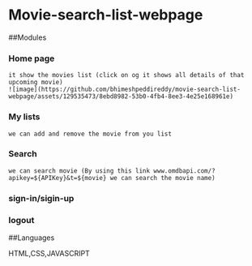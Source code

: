 # Movie-search-list-webpage

##Modules

### Home page
    it show the movies list (click on og it shows all details of that upcoming movie)
    ![image](https://github.com/bhimeshpeddireddy/movie-search-list-webpage/assets/129535473/8ebd8982-53b0-4fb4-8ee3-4e25e168961e)


### My  lists
    we can add and remove the movie from you list
### Search
    we can search movie (By using this link www.omdbapi.com/?apikey=${APIKey}&t=${movie} we can search the movie name)
### sign-in/sigin-up

### logout


##Languages
 
 HTML,CSS,JAVASCRIPT


